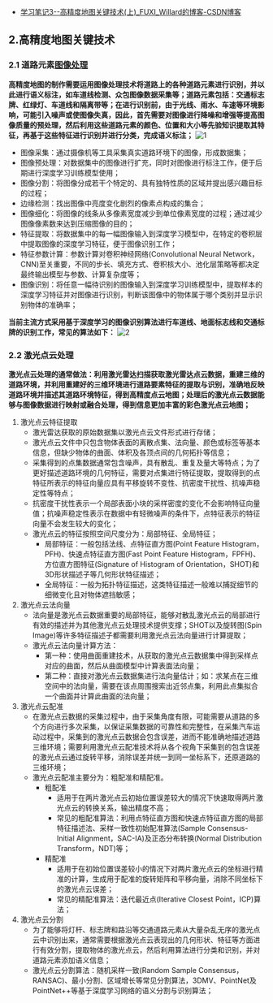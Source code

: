 - [学习笔记3--高精度地图关键技术(上)_FUXI_Willard的博客-CSDN博客](https://fuxi-willard.blog.csdn.net/article/details/125529213)

## 2.高精度地图关键技术

### 2.1 道路元素[图像处理](https://so.csdn.net/so/search?q=图像处理&spm=1001.2101.3001.7020)

**高精度地图的制作需要运用图像处理技术将道路上的各种道路元素进行识别，并以此进行语义标注，如车道线检测、众包图像数据采集等；道路元素包括：交通标志牌、红绿灯、车道线和隔离带等；在进行识别前，由于光线、雨水、车速等环境影响，可能引入噪声或使图像失真，因此，首先需要对图像进行降噪和增强等提高图像质量的预处理，然后利用这些道路元素的颜色、位置和大小等先验知识提取其特征，再基于这些特征进行识别并进行分类，完成语义标注；**
![1](https://img-blog.csdnimg.cn/0b3e0ad72a2f4f9db4a6143737df4ec2.jpeg#pic_center)

- 图像采集：通过摄像机等工具采集真实道路环境下的图像，形成数据集；
- 图像预处理：对数据集中的图像进行扩充，同时对图像进行标注工作，便于后期进行深度学习训练模型使用；
- 图像分割：将图像分成若干个特定的、具有独特性质的区域并提出感兴趣目标的过程；
- 边缘检测：找出图像中亮度变化剧烈的像素点构成的集合；
- 图像细化：将图像的线条从多像素宽度减少到单位像素宽度的过程；通过减少图像像素数来达到压缩图像的目的；
- 特征提取：将数据集中的每一幅图像输入到深度学习模型中，在特定的卷积层中提取图像的深度学习特征，便于图像识别工作；
- 特征参数计算：参数计算对卷积神经网络(Convolutional Neural Network，CNN)至关重要，不同的步长、填充方式、卷积核大小、池化层策略等都决定最终输出模型与参数、计算复杂度等；
- 图像识别：将任意一幅待识别的图像输入到深度学习训练模型中，提取样本的深度学习特征并对图像进行识别，判断该图像中的物体属于哪个类别并显示识别物体的准确率；

**当前主流方式采用基于深度学习的图像识别算法进行车道线、地面标志线和交通标牌的识别工作，常见的算法如下：**
![2](https://img-blog.csdnimg.cn/ee7f0d059c4d455da29149884be8e592.jpeg#pic_center)

### 2.2 激光点云处理

**激光点云处理的通常做法：利用激光雷达扫描获取激光雷达点云数据，重建三维的道路环境，并利用重建好的三维环境进行道路要素特征的提取与识别，准确地反映道路环境并描述其道路环境特征，得到高精度点云地图；处理后的激光点云数据能够与图像数据进行映射或融合处理，得到信息更加丰富的彩色激光点云地图；**

1. 激光点云特征提取
   - 激光雷达获取的原始数据集以激光点云文件形式进行存储；
   - 激光点云文件中只包含物体表面的离散点集、法向量、颜色或标签等基本信息，但缺少物体的曲面、体积及各顶点间的几何拓扑等信息；
   - 采集得到的点集数据通常包含噪声，具有散乱、重复及量大等特点；为了更好描述道路环境的几何特征，需要对点集进行特征提取，提取得到的点特征所表示的特征向量应具有平移旋转不变性、抗密度干扰性、抗噪声稳定性等特点；
   - 抗密度干扰性表示一个局部表面小块的采样密度的变化不会影响特征向量值；抗噪声稳定性表示在数据中有轻微噪声的条件下，点特征表示的特征向量不会发生较大的变化；
   - 激光点云的特征按照空间尺度分为：局部特征、全局特征；
     - 局部特征：一般包括法线、点特征直方图(Point Feature Histogram，PFH)、快速点特征直方图(Fast Point Feature Histogram，FPFH)、方位直方图特征(Signature of Histogram of Orientation，SHOT)和3D形状描述子等几何形状特征描述；
     - 全局特征：一般为拓扑特征描述，这类特征描述一般难以捕捉细节的细微变化且对物体遮挡敏感；
2. 激光点云法向量
   - 法向量是激光点云数据重要的局部特征，能够对散乱激光点云的局部进行有效的描述并为其他激光点云处理技术提供支撑；SHOT以及旋转图(Spin Image)等许多特征描述子都需要利用激光点云法向量进行计算提取；
   - 激光点云法向量计算方法：
     - 第一种：使用曲面重建技术，从获取的激光点云数据集中得到采样点对应的曲面，然后从曲面模型中计算表面法向量；
     - 第二种：直接对激光点云数据集进行法向量估计；如：求某点在三维空间中的法向量，需要在该点周围搜索出近邻点集，利用此点集拟合一个曲面并计算此曲面的法向量；
3. 激光点云配准
   - 在激光点云数据的采集过程中，由于采集角度有限，可能需要从道路的多个方向进行多次采集，以保证采集数据的可靠性和完整性，在采集汽车运动过程中，采集到的激光点云数据会包含误差，进而不能准确地描述道路三维环境；需要利用激光点云配准技术将从各个视角下采集到的包含误差的激光点云通过旋转平移，消除误差并统一到同一坐标系下，还原道路的三维环境；
   - 激光点云配准主要分为：粗配准和精配准。
     - 粗配准
       - 适用于在两片激光点云初始位置误差较大的情况下快速取得两片激光点云的转换关系，输出精度不高；
       - 常见的粗配准算法：利用点特征直方图和快速点特征直方图的局部特征描述法、采样一致性初始配准算法(Sample Consensus-Initial Alignment，SAC-IA)及正态分布转换(Normal Distribution Transform，NDT)等；
     - 精配准
       - 适用于在初始位置误差较小的情况下对两片激光点云的坐标进行精准的计算，生成用于配准的旋转矩阵和平移向量，消除不同坐标下的激光点云误差；
       - 常见的精配准算法：迭代最近点(Iterative Closest Point，ICP)算法；
4. 激光点云分割
   - 为了能够将灯杆、标志牌和路沿等交通道路元素从大量杂乱无序的激光点云中识别出来，通常需要根据激光点云表现出的几何形状、特征等方面进行有效分割，提取物体的激光点云，然后利用算法进行分类和识别，并对道路元素添加语义信息；
   - 激光点云分割算法：随机采样一致(Random Sample Consensus，RANSAC)、最小分割、区域增长等常见分割算法，3DMV、PointNet及PointNet++等基于深度学习网络的语义分割与识别算法；